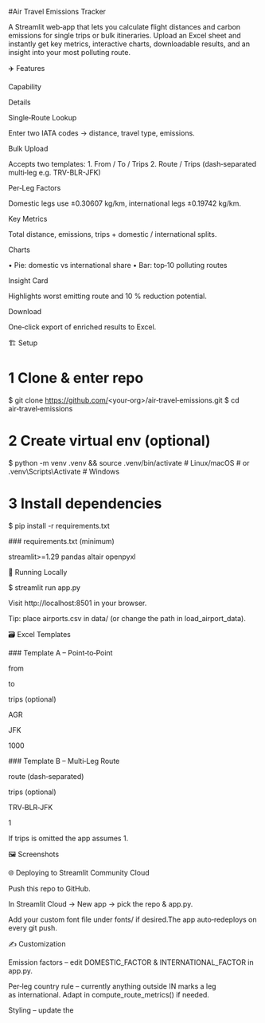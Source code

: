 #Air Travel Emissions Tracker

A Streamlit web‑app that lets you calculate flight distances and carbon emissions for single trips or bulk itineraries. Upload an Excel sheet and instantly get key metrics, interactive charts, downloadable results, and an insight into your most polluting route.

✈️ Features

Capability

Details

Single‑Route Lookup

Enter two IATA codes → distance, travel type, emissions.

Bulk Upload

Accepts two templates: 1. From / To / Trips 2. Route / Trips (dash‑separated multi‑leg e.g. TRV-BLR-JFK)

Per‑Leg Factors

Domestic legs use ±0.30607 kg/km, international legs ±0.19742 kg/km.

Key Metrics

Total distance, emissions, trips + domestic / international splits.

Charts

• Pie: domestic vs international share  • Bar: top‑10 polluting routes

Insight Card

Highlights worst emitting route and 10 % reduction potential.

Download

One‑click export of enriched results to Excel.

🏗 Setup

# 1 Clone & enter repo
$ git clone https://github.com/<your‑org>/air‑travel‑emissions.git
$ cd air‑travel‑emissions

# 2 Create virtual env (optional)
$ python -m venv .venv && source .venv/bin/activate  # Linux/macOS
# or  .venv\Scripts\Activate   # Windows

# 3 Install dependencies
$ pip install -r requirements.txt

### requirements.txt (minimum)

streamlit>=1.29
pandas
altair
openpyxl

🚀 Running Locally

$ streamlit run app.py

Visit http://localhost:8501 in your browser.

Tip: place airports.csv in data/ (or change the path in load_airport_data).

🗃 Excel Templates

### Template A – Point‑to‑Point

from

to

trips (optional)

AGR

JFK

1000

### Template B – Multi‑Leg Route

route (dash‑separated)

trips (optional)

TRV‑BLR‑JFK

1

If trips is omitted the app assumes 1.

🖼 Screenshots



🌐 Deploying to Streamlit Community Cloud

Push this repo to GitHub.

In Streamlit Cloud → New app → pick the repo & app.py.

Add your custom font file under fonts/ if desired.The app auto‑redeploys on every git push.

✍️ Customization

Emission factors – edit DOMESTIC_FACTOR & INTERNATIONAL_FACTOR in app.py.

Per‑leg country rule – currently anything outside IN marks a leg as international. Adapt in compute_route_metrics() if needed.

Styling – update the <style> block at the top of app.py or move it to a standalone CSS file.

🗒 License

MIT – see LICENSE.

🙏 Credits

Airport data from openflights.org (CC‑BY‑SA).

CO₂ emission factors based on DEFRA 2023 guidelines.
